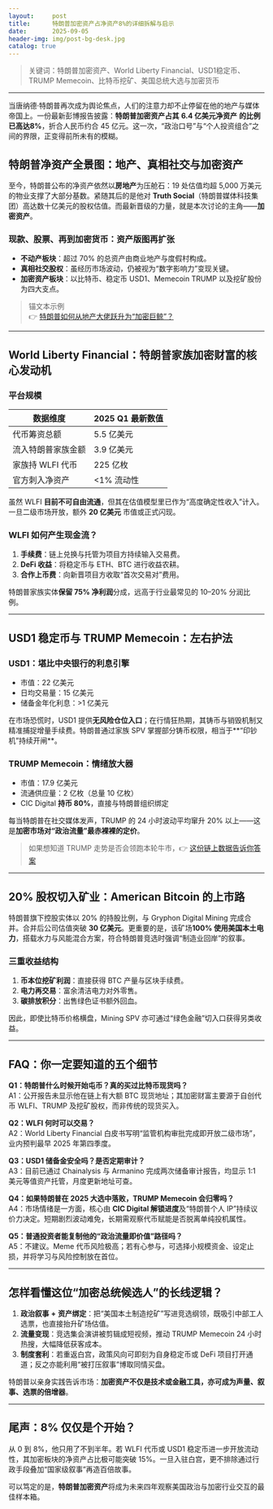 ```yaml
---
layout:     post
title:      特朗普加密资产占净资产8%的详细拆解与启示
date:       2025-09-05
header-img: img/post-bg-desk.jpg
catalog: true
---
```


> 关键词：特朗普加密资产、World Liberty Financial、USD1稳定币、TRUMP Memecoin、比特币挖矿、美国总统大选与加密货币

---

当唐纳德·特朗普再次成为舆论焦点，人们的注意力却不止停留在他的地产与媒体帝国上。一份最新彭博报告披露：**特朗普加密资产占其** **6.4 亿美元净资产** **的比例已高达8%**，折合人民币约合 45 亿元。这一次，“政治口号”与“个人投资组合”之间的界限，正变得前所未有的模糊。

## 特朗普净资产全景图：地产、真相社交与加密资产

至今，特朗普公布的净资产依然以**房地产**为压舱石：19 处估值均超 5,000 万美元的物业支撑了大部分基数。紧随其后的是他对 **Truth Social**（特朗普媒体科技集团）高达数十亿美元的股权估值。而最新晋级的力量，就是本次讨论的主角——**加密资产**。

### 现款、股票、再到加密货币：资产版图再扩张

- **不动产板块**：超过 70% 的总资产由商业地产与度假村构成。  
- **真相社交股权**：虽经历市场波动，仍被视为“数字影响力”变现关键。  
- **加密资产板块**：以比特币、稳定币 USD1、Memecoin TRUMP 以及挖矿股份为四大支点。

> 锚文本示例  
> 👉 [特朗普如何从地产大佬跃升为“加密巨鲸”？](https://okxdog.com/)  

---

## World Liberty Financial：特朗普家族加密财富的核心发动机

### 平台规模

| 数据维度        | 2025 Q1 最新数值 |
|-----------------|------------------|
| 代币筹资总额    | 5.5 亿美元        |
| 流入特朗普家族金额 | 3.9 亿美元        |
| 家族持 WLFI 代币 | 225 亿枚          |
| 官方刺入净资产   | <1% 流动性        |

虽然 WLFI **目前不可自由流通**，但其在估值模型里已作为“高度确定性收入”计入。一旦二级市场开放，额外 **20 亿美元** 市值或正式闪现。

### WLFI 如何产生现金流？

1. **手续费**：链上兑换与托管为项目方持续输入交易费。  
2. **DeFi 收益**：将稳定币与 ETH、BTC 进行收益农耕。  
3. **合作上币费**：向新晋项目方收取“首次交易对”费用。  

特朗普家族实体**保留 75% 净利润**分成，远高于行业最常见的 10–20% 分润比例。

---

## USD1 稳定币与 TRUMP Memecoin：左右护法

### USD1：堪比中央银行的利息引擎

- 市值：22 亿美元  
- 日均交易量：15 亿美元  
- 储备金年化利息：>1 亿美元  

在市场恐慌时，USD1 提供**无风险仓位入口**；在行情狂热期，其铸币与销毁机制又精准捕捉增量手续费。特朗普通过家族 SPV 掌握部分铸币权限，相当于**“印钞机”持续开闸**。

### TRUMP Memecoin：情绪放大器

- 市值：17.9 亿美元  
- 流通供应量：2 亿枚（总量 10 亿枚）  
- CIC Digital **持币 80%**，直接与特朗普组织绑定  

每当特朗普在社交媒体发声，TRUMP 的 24 小时波动平均窜升 20% 以上——这是**加密市场对“政治流量”最赤裸裸的定价**。

> 如果想知道 TRUMP 走势是否会领跑本轮牛市，👉 [这份链上数据告诉你答案](https://okxdog.com/)  

---

## 20% 股权切入矿业：American Bitcoin 的上市路

特朗普旗下控股实体以 20% 的持股比例，与 Gryphon Digital Mining 完成合并。合并后公司估值突破 **30 亿美元**。更重要的是，该矿场**100% 使用美国本土电力**，搭载水力与风能混合方案，符合特朗普竞选时强调“制造业回岸”的叙事。

### 三重收益结构

1. **币本位挖矿利润**：直接获得 BTC 产量与区块手续费。  
2. **电力再交易**：富余清洁电力对外零售。  
3. **碳排放积分**：出售绿色证书额外回血。  

因此，即使比特币价格横盘，Mining SPV 亦可通过“绿色金融”切入口获得另类收益。

---

## FAQ：你一定要知道的五个细节

**Q1：特朗普什么时候开始屯币？真的买过比特币现货吗？**  
A1：公开报告未显示他在链上有大额 BTC 现货地址；其加密财富主要源于自创代币 WLFI、TRUMP 及挖矿股权，而非传统的现货买入。

**Q2：WLFI 何时可以交易？**  
A2：World Liberty Financial 白皮书写明“监管机构审批完成即开放二级市场”，业内预判最早 2025 年第四季度。

**Q3：USD1 储备金安全吗？是否定期审计？**  
A3：目前已通过 Chainalysis 与 Armanino 完成两次储备审计报告，均显示 1:1 美元等值资产托管，月度更新地址可查。

**Q4：如果特朗普在 2025 大选中落败，TRUMP Memecoin 会归零吗？**  
A4：市场情绪是一方面，核心由 **CIC Digital 解锁进度**及“特朗普个人 IP”持续议价力决定。短期剧烈波动难免，长期需观察代币赋能是否脱离单纯投机属性。

**Q5：普通投资者能复制他的“政治流量即价值”路径吗？**  
A5：不建议。Meme 代币风险极高；若有心参与，可选择小规模资金、设定止损，并将学习与风险控制放在首位。

---

## 怎样看懂这位“加密总统候选人”的长线逻辑？

1. **政治叙事** **+** **资产绑定**：把“美国本土制造挖矿”写进竞选纲领，既吸引中部工人选票，也直接抬升矿场估值。  
2. **流量变现**：竞选集会演讲被剪辑成短视频，推动 TRUMP Memecoin 24 小时热搜，大幅降低获客成本。  
3. **制度套利**：若重返白宫，政策风向可即刻为自身稳定币或 DeFi 项目打开通道；反之亦能利用“被打压叙事”博取同情买盘。  

特朗普以亲身实践告诉市场：**加密资产不仅是技术或金融工具，亦可成为声量、叙事、选票的倍增器**。

---

## 尾声：8% 仅仅是个开始？

从 0 到 8%，他只用了不到半年。若 WLFI 代币或 USD1 稳定币进一步开放流动性，其加密板块的净资产占比极可能突破 15%。一旦入驻白宫，更不排除通过行政手段叠加“国家级叙事”再造百倍故事。  

可以笃定的是，**特朗普加密资产**将成为未来四年观察美国政治与加密行业交互的最佳样本箱。